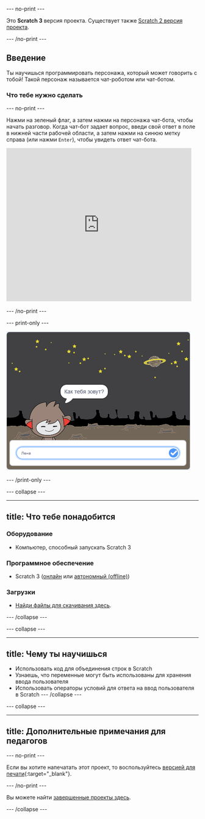 \--- no-print \---

Это **Scratch 3** версия проекта. Существует также [Scratch 2 версия проекта](https://projects.raspberrypi.org/en/projects/chatbot-scratch2).

\--- /no-print \---

## Введение

Ты научишься программировать персонажа, который может говорить с тобой! Такой персонаж называется чат-роботом или чат-ботом.

### Что тебе нужно сделать

\--- no-print \---

Нажми на зеленый флаг, а затем нажми на персонажа чат-бота, чтобы начать разговор. Когда чат-бот задает вопрос, введи свой ответ в поле в нижней части рабочей области, а затем нажми на синюю метку справа (или нажми `Enter`), чтобы увидеть ответ чат-бота.

<div class="scratch-preview">
  <iframe allowtransparency="true" width="485" height="402" src="https://scratch.mit.edu/projects/embed/248864190/?autostart=false" 
  frameborder="0" scrolling="no"></iframe>
</div>

\--- /no-print \---

\--- print-only \---

![завершенный проект](images/chatbot-preview.png)

\--- /print-only \---

\--- collapse \---

* * *

## title: Что тебе понадобится

### Оборудование

- Компьютер, способный запускать Scratch 3

### Программное обеспечение

- Scratch 3 ([онлайн](https://rpf.io/scratchon) или [автономный (offline)](https://rpf.io/scratchoff))

### Загрузки

- [Найди файлы для скачивания здесь](http://rpf.io/p/en/chatbot-go).

\--- /collapse \---

\--- collapse \---

* * *

## title: Чему ты научишься

- Использовать код для объединения строк в Scratch
- Узнаешь, что переменные могут быть использованы для хранения ввода пользователя
- Использовать операторы условий для ответа на ввод пользователя в Scratch \--- /collapse \---

\--- collapse \---

* * *

## title: Дополнительные примечания для педагогов

\--- no-print \---

Если вы хотите напечатать этот проект, то воспользуйтесь [версией для печати](https://projects.raspberrypi.org/en/projects/chatbot/print){:target="_blank"}.

\--- /no-print \---

Вы можете найти [завершенные проекты здесь](http://rpf.io/p/en/chatbot-get).

\--- /collapse \---